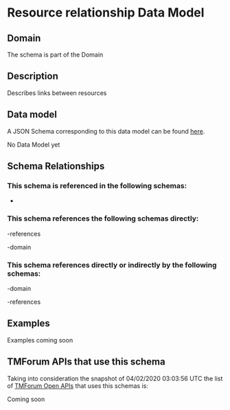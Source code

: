# Resource relationship Data Model

## Domain

The  schema is part of the  Domain

## Description

Describes links between resources

## Data model

A JSON Schema corresponding to this data model can be found
[here](https://github.com/tmforum-rand/schemas/blob/candidates/Resource/ResourceRelationship.schema.json).

No Data Model yet

## Schema Relationships

### This schema is referenced in the following schemas:

-

### This schema references the following schemas directly:

-references

-domain

### This schema references directly or indirectly by the following schemas:

-domain

-references



## Examples

Examples coming soon

## TMForum APIs that use this schema

Taking into consideration the snapshot of 04/02/2020 03:03:56 UTC the list of [TMForum Open APIs](https://www.tmforum.org/open-apis/) that uses this schemas is:

Coming soon